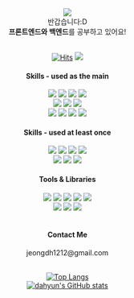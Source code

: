 
<div align="center">
<img src="https://capsule-render.vercel.app/api?type=slice&color=auto&height=200&text=Hello&fontAlign=76&rotate=13&fontAlignY=25&desc=I'm%20Dahyun&descAlign=82&descAlignY=44"/>
  
<!-- <img src="https://capsule-render.vercel.app/api?type=waving&color=timeGradient&height=150"/> -->
<!-- <img src="https://readme-typing-svg.demolab.com?font=Nanum+Pen+Script&size=50&pause=1000&color=6C97F7&center=true&vCenter=true&width=700&height=60&lines=Welcome+to+Dahyun's+GitHub!%F0%9F%91%8B"/> -->

</div>

<div align="center">
반갑습니다:D <br/>
<b>프론트엔드와 백엔드</b>를 공부하고 있어요! <br/>
<br/>

[![Hits](https://hits.seeyoufarm.com/api/count/incr/badge.svg?url=https%3A%2F%2Fgithub.com%2FdahyunJJ&count_bg=%239A9A9A&title_bg=%238484F7&icon=&icon=googlefit.svg&icon_color=%23E7E7E7&title=hits&edge_flat=false)](https://hits.seeyoufarm.com) <a href="https://small-habit.tistory.com/" target="_blank"><img src="https://img.shields.io/badge/Tistory-7F7FFF?style=plastic-square&logo=Tistory&logoColor=white"/></a>
</div>


<div align="center">  
  <h4>Skills - used as the main</h4>
  <img src="https://img.shields.io/badge/Spring Boot-6DB33F?style=plastic-square&logo=Spring Boot&logoColor=white">
  <img src="https://img.shields.io/badge/java-CC0000?style=plastic-square&logo=java&logoColor=white" />    
  <img src="https://img.shields.io/badge/mysql-4479A1?style=plastic-square&logo=mysql&logoColor=white" />
  <img src="https://img.shields.io/badge/oracle-F80000?style=plastic-square&logo=oracle&logoColor=white" />
  <br/>
  <img src="https://img.shields.io/badge/React-61DAFB?style=plastic-square&logo=React&logoColor=white"> 
  <img src="https://img.shields.io/badge/redux-764ABC?style=plastic-square&logo=redux&logoColor=white" />
  <img src="https://img.shields.io/badge/typescript-3178C6?style=plastic-square&logo=typescript&logoColor=white" />    
  
  <br/>
  
  <img src="https://img.shields.io/badge/HTML5-E34F26?style=plastic-square&logo=HTML5&logoColor=white">
  <img src="https://img.shields.io/badge/CSS3-1572B6?style=plastic-square&logo=CSS3&logoColor=white"> 
  <img src="https://img.shields.io/badge/JavaScript-F7DF1E?style=plastic-square&logo=JavaScript&logoColor=white"> 
  <img src="https://img.shields.io/badge/styledcomponents-DB7093?style=plastic-square&logo=styledcomponents&logoColor=white" />
  <br/>

  <h4>Skills - used at least once</h4>       
  <img src="https://img.shields.io/badge/Amazon AWS-FF9900?style=plastic-square&logo=amazonwebservices&logoColor=white" />      
  <img src="https://img.shields.io/badge/firebase-FFCA28?style=plastic-square&logo=firebase&logoColor=white" />
  <img src="https://img.shields.io/badge/expo-00B2A5?style=plastic-square&logo=expo&logoColor=white" />
  <img src="https://img.shields.io/badge/python-3776AB?style=plastic-square&logo=python&logoColor=white" /> 
  
  <br/>
  <img src="https://img.shields.io/badge/Node.js-5FA04E?style=plastic-square&logo=Node.js&logoColor=white">
  <img src="https://img.shields.io/badge/express-000000?style=plastic-square&logo=express&logoColor=white" />
  <img src="https://img.shields.io/badge/mongodb-47A248?style=plastic-square&logo=mongodb&logoColor=white" />       
  
  <br/>
  
  <h4>Tools & Libraries</h4>  
  <img src="https://img.shields.io/badge/git-F05032?style=plastic-square&logo=git&logoColor=white"> 
  <img src="https://img.shields.io/badge/github-181717?style=plastic-square&logo=github&logoColor=white"> 
  <img src="https://img.shields.io/badge/figma-F24E1E?style=plastic-square&logo=figma&logoColor=white" />
  <img src="https://img.shields.io/badge/slack-4A154B?style=plastic-square&logo=slack&logoColor=white" />
  <img src="https://img.shields.io/badge/Notion-000000?style=plastic-square&logo=Notion&logoColor=white" />  
  <br/>
  <img src="https://img.shields.io/badge/Bootstrap-7952B3?style=plastic-square&logo=Bootstrap&logoColor=white" />
  <img src="https://img.shields.io/badge/docker-2496ED?style=plastic-square&logo=docker&logoColor=white" />
  <img src="https://img.shields.io/badge/dbeaver-382923?style=plastic-square&logo=dbeaver&logoColor=white" />
  
  <br/>
  <br/>
  
  <h4>Contact Me</h4>
  <span>jeongdh1212@gmail.com</span>

  <br/>
  <br/>
  
  [![Top Langs](https://github-readme-stats.vercel.app/api/top-langs/?username=dahyunJJ&hide=jupyter%20Notebook&layout=compact)](https://github.com/dahyunJJ/github-readme-stats)
  <br/>
  [![dahyun's GitHub stats](https://github-readme-stats.vercel.app/api?username=dahyunJJ&show_icons=true&theme=merko,contribs&count_private=true)](https://github.com/dahyunJJ/github-readme-stats)
</div>
